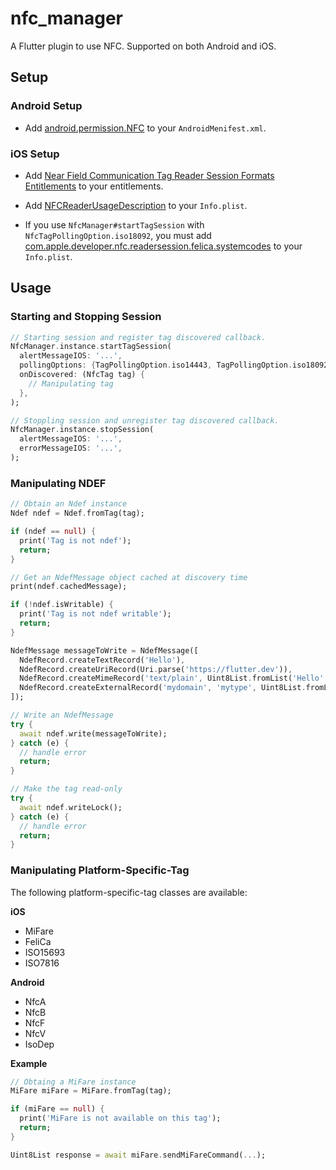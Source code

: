 # nfc_manager

A Flutter plugin to use NFC. Supported on both Android and iOS.

## Setup

### Android Setup

* Add [android.permission.NFC](https://developer.android.com/reference/android/Manifest.permission.html#NFC) to your `AndroidMenifest.xml`.

### iOS Setup

* Add [Near Field Communication Tag Reader Session Formats Entitlements](https://developer.apple.com/documentation/bundleresources/entitlements/com_apple_developer_nfc_readersession_formats) to your entitlements.

* Add [NFCReaderUsageDescription](https://developer.apple.com/documentation/bundleresources/information_property_list/nfcreaderusagedescription) to your `Info.plist`.

* If you use `NfcManager#startTagSession` with `NfcTagPollingOption.iso18092`, you must add [com.apple.developer.nfc.readersession.felica.systemcodes](https://developer.apple.com/documentation/bundleresources/information_property_list/systemcodes) to your `Info.plist`.

## Usage

### Starting and Stopping Session

``` dart
// Starting session and register tag discovered callback.
NfcManager.instance.startTagSession(
  alertMessageIOS: '...',
  pollingOptions: {TagPollingOption.iso14443, TagPollingOption.iso18092, TagPollingOption.iso15693},
  onDiscovered: (NfcTag tag) {
    // Manipulating tag
  },
);

// Stoppling session and unregister tag discovered callback.
NfcManager.instance.stopSession(
  alertMessageIOS: '...',
  errorMessageIOS: '...',
);
```

### Manipulating NDEF

``` dart
// Obtain an Ndef instance
Ndef ndef = Ndef.fromTag(tag);

if (ndef == null) {
  print('Tag is not ndef');
  return;
}

// Get an NdefMessage object cached at discovery time
print(ndef.cachedMessage);

if (!ndef.isWritable) {
  print('Tag is not ndef writable');
  return;
}

NdefMessage messageToWrite = NdefMessage([
  NdefRecord.createTextRecord('Hello'),
  NdefRecord.createUriRecord(Uri.parse('https://flutter.dev')),
  NdefRecord.createMimeRecord('text/plain', Uint8List.fromList('Hello'.codeUnits)),
  NdefRecord.createExternalRecord('mydomain', 'mytype', Uint8List.fromList('mydata'.codeUnits)),
]);

// Write an NdefMessage
try {
  await ndef.write(messageToWrite);
} catch (e) {
  // handle error
  return;
}

// Make the tag read-only
try {
  await ndef.writeLock();
} catch (e) {
  // handle error
  return;
}
```

### Manipulating Platform-Specific-Tag

The following platform-specific-tag classes are available:

**iOS**

* MiFare
* FeliCa
* ISO15693
* ISO7816

**Android**

* NfcA
* NfcB
* NfcF
* NfcV
* IsoDep

**Example**

``` dart
// Obtaing a MiFare instance
MiFare miFare = MiFare.fromTag(tag);

if (miFare == null) {
  print('MiFare is not available on this tag');
  return;
}

Uint8List response = await miFare.sendMiFareCommand(...);
```
